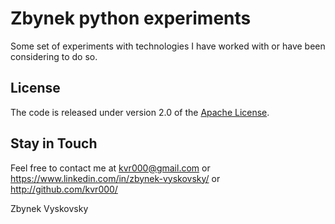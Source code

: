 # Zbynek python experiments

Some set of experiments with technologies I have worked with or have been considering to do so.


## License

The code is released under version 2.0 of the [Apache License][].


## Stay in Touch

Feel free to contact me at kvr000@gmail.com or https://www.linkedin.com/in/zbynek-vyskovsky/ or http://github.com/kvr000/

Zbynek Vyskovsky

[Apache License]: http://www.apache.org/licenses/LICENSE-2.0
